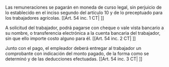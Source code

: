 Las remuneraciones se pagarán en moneda de curso legal, sin perjuicio de lo establecido en el inciso segundo del artículo 10 y de lo preceptuado para los trabajadores agrícolas. [[Art. 54 inc. 1 CT| ]]

A solicitud del trabajador, podrá pagarse con cheque o vale vista bancario a su nombre, o transferencia electrónica a la cuenta bancaria del trabajador, sin que ello importe costo alguno para él. [[Art. 54 inc. 2 CT| ]]

Junto con el pago, el empleador deberá entregar al trabajador un comprobante con indicación del monto pagado, de la forma como se determinó y de las deducciones efectuadas. [[Art. 54 inc. 3 CT| ]]